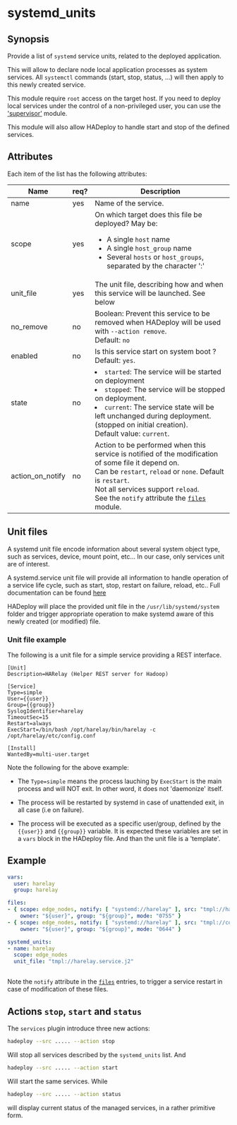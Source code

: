 # systemd_units

## Synopsis

Provide a list of `systemd` service units, related to the deployed application.

This will allow to declare node local application processes as system services. All `systemctl` commands (start, stop, status, ...) will then apply to this newly created service.

This module require `root` access on the target host. If you need to deploy local services under the control of a non-privileged user, you can use the ['supervisor'](../supervisor/supervisor_overview) module.

This module will also allow HADeploy to handle start and stop of the defined services.

## Attributes

Each item of the list has the following attributes:

Name | req? | 	Description
--- | ---  | ---
name|yes|Name of the service.
scope|yes|On which target does this file be deployed? May be:<ul><li>A single `host` name</li><li>A single `host_group` name</li><li>Several `hosts` or `host_groups`, separated by the character ':'</li></ul>
unit_file|yes|The unit file, describing how and when this service will be launched. See below
no_remove|no|Boolean: Prevent this service to be removed when HADeploy will be used with `--action remove`.<br>Default: `no`
enabled|no|Is this service start on system boot ? Default: `yes`.
state|no|<lu><li>`started`: The service will be started on deployment</li><li>`stopped`: The service will be stopped on deployment.</li><li>`current`: The service state will be left unchanged during deployment. (stopped on initial creation).</li></ul>Default value: `current`.
action_on_notify|no|Action to be performed when this service is notified of the modification of some file it depend on.<br>Can be `restart`, `reload` or `none`. Default is `restart`.<br>Not all services support `reload`.<br>See the `notify` attribute the [`files`](../files/files) module.

## Unit files

A systemd unit file encode information about several system object type, such as services, device, mount point, etc... In our case, only services unit are of interest.

A systemd.service unit file will provide all information to handle operation of a service life cycle, such as start, stop, restart on failure, reload, etc.. Full documentation can be found [here](https://www.freedesktop.org/software/systemd/man/systemd.service.html#)

HADeploy will place the provided unit file in the `/usr/lib/systemd/system` folder and trigger appropriate operation to make systemd aware of this newly created (or modified) file.

### Unit file example

The following is a unit file for a simple service providing a REST interface.

```
[Unit]
Description=HARelay (Helper REST server for Hadoop)

[Service]
Type=simple
User={{user}}
Group={{group}}
SyslogIdentifier=harelay
TimeoutSec=15
Restart=always
ExecStart=/bin/bash /opt/harelay/bin/harelay -c /opt/harelay/etc/config.conf

[Install]
WantedBy=multi-user.target

```
Note the following for the above example:

- The `Type=simple` means the process lauching by `ExecStart` is the main process and will NOT exit. In other word, it does not 'daemonize' itself.

- The process will be restarted by systemd in case of unattended exit, in all case (i.e on failure).

- The process will be executed as a specific user/group, defined by the `{{user}}` and `{{group}}` variable. It is expected these variables are set in a `vars` block in the HADeploy file. And than the unit file is a 'template'.

## Example

```yaml
vars:
  user: harelay
  group: harelay

files:
- { scope: edge_nodes, notify: [ "systemd://harelay" ], src: "tmpl://harelay", dest_folder: "/opt/harelay/bin", 
    owner: "${user}", group: "${group}", mode: "0755" }
- { scope: edge_nodes, notify: [ "systemd://harelay" ], src: "tmpl://config.conf", dest_folder: "/opt/harelay/etc", 
    owner: "${user}", group: "${group}", mode: "0644" }

systemd_units:
- name: harelay
  scope: edge_nodes
  unit_file: "tmpl://harelay.service.j2"
  
```

Note the `notify` attribute in the [`files`](../files/files) entries, to trigger a service restart in case of modification of these files.

## Actions `stop`, `start` and `status`

The `services` plugin introduce three new actions:

```sh
hadeploy --src ..... --action stop
```

Will stop all services described by the `systemd_units` list. And 

```sh
hadeploy --src ..... --action start
```

Will start the same services. While 

```sh
hadeploy --src ..... --action status
```

will display current status of the managed services, in a rather primitive form.
